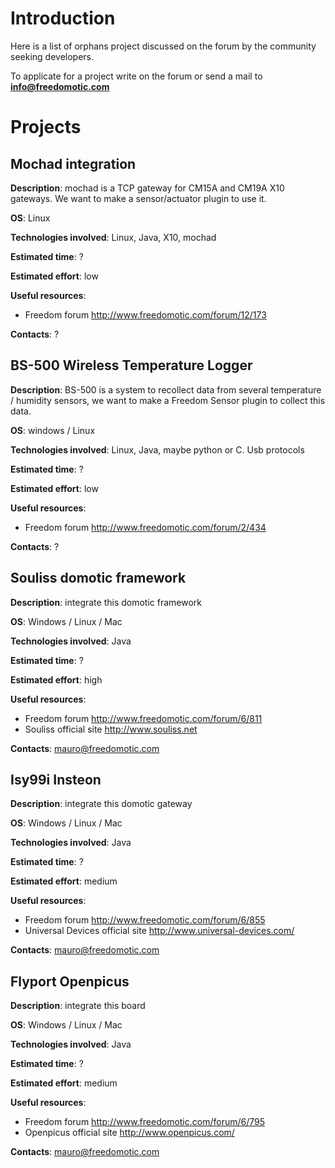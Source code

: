 # Introduction #

Here is a list of orphans project discussed on the forum by the community seeking developers.

To applicate for a project write on the forum or send a mail to **info@freedomotic.com**

# Projects #

## Mochad integration ##

**Description**: mochad is a TCP gateway for CM15A and CM19A X10 gateways. We want to make a sensor/actuator plugin to use it.

**OS**: Linux

**Technologies involved**: Linux, Java, X10, mochad

**Estimated time**: ?

**Estimated effort**: low

**Useful resources**:
  * Freedom forum http://www.freedomotic.com/forum/12/173

**Contacts**: ?



## BS-500 Wireless Temperature Logger ##

**Description**: BS-500 is a system to recollect data from several temperature / humidity sensors, we want to make a Freedom Sensor plugin to collect this data.

**OS**: windows / Linux

**Technologies involved**: Linux, Java, maybe python or C. Usb protocols

**Estimated time**: ?

**Estimated effort**: low

**Useful resources**:
  * Freedom forum http://www.freedomotic.com/forum/2/434

**Contacts**: ?


## Souliss domotic framework ##

**Description**: integrate this domotic framework

**OS**: Windows / Linux / Mac

**Technologies involved**: Java

**Estimated time**: ?

**Estimated effort**: high

**Useful resources**:
  * Freedom forum http://www.freedomotic.com/forum/6/811
  * Souliss official site http://www.souliss.net

**Contacts**: mauro@freedomotic.com

## Isy99i Insteon ##

**Description**: integrate this domotic gateway

**OS**: Windows / Linux / Mac

**Technologies involved**: Java

**Estimated time**: ?

**Estimated effort**: medium

**Useful resources**:
  * Freedom forum http://www.freedomotic.com/forum/6/855
  * Universal Devices official site http://www.universal-devices.com/

**Contacts**: mauro@freedomotic.com

## Flyport Openpicus ##

**Description**: integrate this board

**OS**: Windows / Linux / Mac

**Technologies involved**: Java

**Estimated time**: ?

**Estimated effort**: medium

**Useful resources**:
  * Freedom forum http://www.freedomotic.com/forum/6/795
  * Openpicus official site http://www.openpicus.com/

**Contacts**: mauro@freedomotic.com